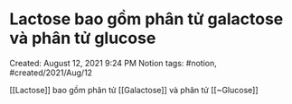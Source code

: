 # Lactose bao gồm phân tử galactose và phân tử glucose

Created: August 12, 2021 9:24 PM
Notion tags: #notion, #created/2021/Aug/12

[[Lactose]] bao gồm phân tử [[Galactose]] và phân tử [[~Glucose]]